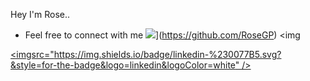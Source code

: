 
Hey I'm Rose..


- Feel free to connect with me
<img src="https://img.shields.io/badge/github-%2312100E.svg?&style=for-the-badge&logo=github&logoColor=white&color=black" />](https://github.com/RoseGP)
<img 
   

[<imgsrc="https://img.shields.io/badge/linkedin-%230077B5.svg?&style=for-the-badge&logo=linkedin&logoColor=white" />]( https://www.linkedin.com/in/rosegp/)





<!---
RoseGP/RoseGP is a ✨ special ✨ repository because its `README.md` (this file) appears on your GitHub profile.
You can click the Preview link to take a look at your changes.
--->
